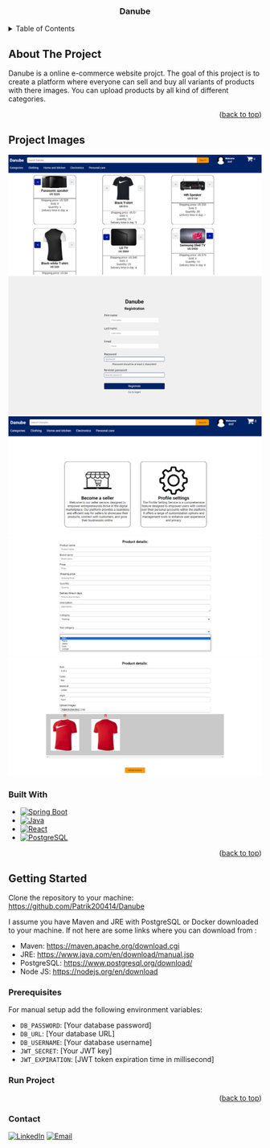 <div align="center" name="readme-top">
  <h3 align="center">Danube</h3>
</div>


<details>
  <summary>Table of Contents</summary>
  <ol>
    <li>
      <a href="#about-the-project">About The Project</a>
      <ul>
        <li><a href="project-images">Project images</a></li>
        <li><a href="#built-with">Built With</a></li>
      </ul>
    </li>
    <li>
      <a href="#getting-started">Getting Started</a>
      <ul>
        <li><a href="#prerequisites">Prerequisites</a></li>
        <!-- <li><a href="#run-project">Run Project</a></li> -->
      </ul>
    </li>
    <li><a href="#contact">Contact</a></li>
  </ol>
</details>


## About The Project

Danube is a online e-commerce website projct. The goal of this project is to create a platform where everyone can sell and buy all variants of products with there images. You can upload products by all kind of different categories. 

<p align="right">(<a href="#readme-top">back to top</a>)</p>


## Project Images
![homePage]
![registration]
![profilePage]
![productUpload]
![imageSelection]

### Built With


* [![Spring Boot][Spring Boot]][Spring-boot-url]
* [![Java][Java]][Java-url]
* [![React][React]][React-url]
* [![PostgreSQL][PostgreSQL]][PostgreSQL-url]
<!-- * [![Docker][Docker]][Docker-url] -->

<p align="right">(<a href="#readme-top">back to top</a>)</p>



## Getting Started

Clone the repository to your machine: https://github.com/Patrik200414/Danube

I assume you have Maven and JRE with PostgreSQL or Docker downloaded to your machine.
If not here are some links where you can download from :
- Maven: https://maven.apache.org/download.cgi
- JRE: https://www.java.com/en/download/manual.jsp
- PostgreSQL: https://www.postgresql.org/download/
- Node JS: https://nodejs.org/en/download
<!-- - Docker: https://www.docker.com/products/docker-desktop/ -->

### Prerequisites

For manual setup add the following environment variables:
  - `DB_PASSWORD`: [Your database password]
  - `DB_URL`: [Your database URL]
  - `DB_USERNAME`: [Your database username]
  - `JWT_SECRET`: [Your JWT key]
  - `JWT_EXPIRATION`: [JWT token expiration time in millisecond]

<!-- For Docker setup add the following environment variables:
  - `DB_NAME`: [Your database name]
  - `DB_USER`: [Your database username]
  - `DB_PASSWORD`: [Your database password]
  - `DDL_AUTO`: [update, create-drop]
  - `JWT_EXPIRATION`: [JWT token expiration time in millisecond]
  - `JWT_SECRET`: [Your JWT key] -->


### Run Project

<!-- - Manual setup:
  1. Run `mvn clean package` command
  2. To run project execute `java -jar target/SolarWatchApplication-0.0.1-SNAPSHOT.jar` command

- Docker setup:
  1. Run `docker-compose up` command -->

<p align="right">(<a href="#readme-top">back to top</a>)</p>





### Contact
[![LinkedIn][linkedin-shield]][linkedin-url]
[![Email][email-shield]][email-address]

[linkedin-shield]: https://img.shields.io/badge/-LinkedIn-black.svg?style=for-the-badge&logo=linkedin&colorB=555
[linkedin-url]: https://www.linkedin.com/in/patrik-martin2004/
[email-shield]: https://img.shields.io/badge/Email-address?style=for-the-badge&logo=gmail&color=555
[email-address]: mailto:martinbpatrik@gmail.com
[Spring Boot]: https://img.shields.io/badge/Spring-Boot?style=flat&logo=spring&logoColor=%23FFFFFF
[Spring-boot-url]: https://spring.io/
[Java]: https://img.shields.io/badge/Java-21?logo=openjdk&color=%23FF0000
[Java-url]: https://www.java.com/en/
[PostgreSQL]: https://img.shields.io/badge/Postgres-SQL?style=flat&logo=postgresql&logoColor=%23FFFFFF&color=%23008bb9
[PostgreSQL-url]: https://www.postgresql.org/docs/
[Docker]: https://img.shields.io/badge/Docker-a?style=flat&logo=docker&logoColor=%23FFFFFF&color=%23384d54
[Docker-url]: https://docs.docker.com/
[React]: https://img.shields.io/badge/React-logo?style=flat&logo=react&color=%235A5A5A
[React-url]: https://react.dev/

[homePage]: ./product_images/homePage.png
[registration]: ./product_images/registration.png
[profilePage]: ./product_images/profilepage.png
[productUpload]: ./product_images/productupload.png
[imageSelection]: ./product_images/imageSelection.png

